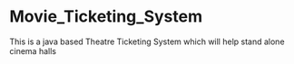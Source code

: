 # Movie_Ticketing_System
 This is a java based Theatre Ticketing System which will help stand alone cinema halls

